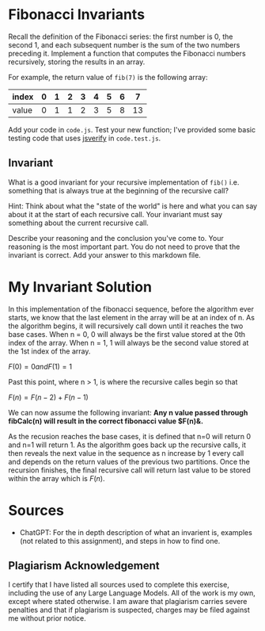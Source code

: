 # Fibonacci Invariants

Recall the definition of the Fibonacci series: the first number is 0, the second
1, and each subsequent number is the sum of the two numbers preceding it.
Implement a function that computes the Fibonacci numbers recursively, storing
the results in an array.

For example, the return value of `fib(7)` is the following array:

| index |  0  |  1  |  2  |  3  |  4  |  5  |  6  |  7  |
| ----- | --- | --- | --- | --- | --- | --- | --- | --- |
| value |  0  |  1  |  1  |  2  |  3  |  5  |  8  |  13 |

Add your code in `code.js`. Test your new function; I've provided some basic
testing code that uses [jsverify](https://jsverify.github.io/) in
`code.test.js`.

## Invariant

What is a good invariant for your recursive implementation of `fib()`
i.e. something that is always true at the beginning of the recursive call?

Hint: Think about what the "state of the world" is here and what you can say
about it at the start of each recursive call. Your invariant must say something
about the current recursive call.

Describe your reasoning and the conclusion you've come to. Your reasoning is the
most important part. You do not need to prove that the invariant is correct. Add
your answer to this markdown file.

# My Invariant Solution

In this implementation of the fibonacci sequence, before the algorithm ever 
starts, we know that the last element in the array will be at an index of n. 
As the algorithm begins, it will recursively call down until it reaches the
two base cases. When n = 0, 0 will always be the first value stored at the
0th index of the array. When n = 1, 1 will always be the second value
stored at the 1st index of the array. 

$F(0) = 0 and F(1) = 1$

Past this point, where n > 1, is where the recursive calles begin so that

$F(n) = F(n-2) + F(n-1)$

We can now assume the following invariant: **Any n value passed through 
fibCalc(n) will result in the correct fibonacci value $F(n)&.** 

As the recusion reaches the base cases, it is defined that n=0 will 
return 0 and n=1 will return 1. As the algorithm goes back up the 
recursive calls, it then reveals the next value in the sequence as 
n increase by 1 every call and depends on the return values of the 
previous two partitions. Once the recursion finishes, the final
recursive call will return last value to be stored within the array
which is $F(n)$.


# Sources

- ChatGPT: For the in depth description of what an invarient is, 
            examples (not related to this assignment), and steps 
            in how to find one.

## Plagiarism Acknowledgement

I certify that I have listed all sources used to complete this exercise, 
including the use of any Large Language Models. All of the work is my own, 
except where stated otherwise. I am aware that plagiarism carries severe 
penalties and that if plagiarism is suspected, charges may be filed against 
me without prior notice.
